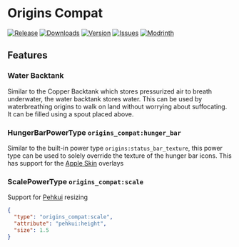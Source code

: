 [ISSUES]: https://github.com/PssbleTrngle/OriginsCompat/issues

[DOWNLOAD]: https://www.curseforge.com/minecraft/mc-mods/origins-compat/files

[CURSEFORGE]: https://www.curseforge.com/minecraft/mc-mods/origins-compat

[MODRINTH]: https://modrinth.com/mod/origins-compat

# Origins Compat

[![Release](https://img.shields.io/github/v/release/PssbleTrngle/OriginsCompat?label=Version&sort=semver)][DOWNLOAD]
[![Downloads](https://cf.way2muchnoise.eu/full_711560_downloads.svg)][CURSEFORGE]
[![Version](https://cf.way2muchnoise.eu/versions/711560.svg)][DOWNLOAD]
[![Issues](https://img.shields.io/github/issues/PssbleTrngle/OriginsCompat?label=Issues)][ISSUES]
[![Modrinth](https://img.shields.io/modrinth/dt/xtXAknNA?color=green&logo=modrinth&logoColor=green)][MODRINTH]

## Features

### Water Backtank

Similar to the Copper Backtank which stores pressurized air to breath underwater, the water backtank stores water.
This can be used by waterbreathing origins to walk on land without worrying about suffocating.
It can be filled using a spout placed above.

### HungerBarPowerType `origins_compat:hunger_bar`

Similar to the built-in power type `origins:status_bar_texture`, this power type can be used to solely override the texture of the hunger bar icons.
This has support for the [Apple Skin](https://github.com/squeek502/AppleSkin) overlays

### ScalePowerType `origins_compat:scale`

Support for [Pehkui](https://github.com/Virtuoel/Pehkui) resizing

```json
{
  "type": "origins_compat:scale",
  "attribute": "pehkui:height",
  "size": 1.5
}
```